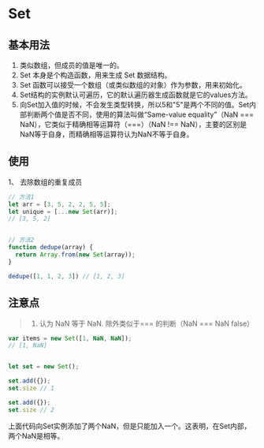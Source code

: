 # Set


## 基本用法
1. 类似数组，但成员的值是唯一的。
2. Set 本身是个构造函数，用来生成 Set 数据结构。
3. Set 函数可以接受一个数组（或类似数组的对象）作为参数，用来初始化。
4. Set结构的实例默认可遍历，它的默认遍历器生成函数就是它的values方法。
5. 向Set加入值的时候，不会发生类型转换，所以5和"5"是两个不同的值。Set内部判断两个值是否不同，使用的算法叫做“Same-value equality”（NaN === NaN），它类似于精确相等运算符（===）（NaN !== NaN），主要的区别是NaN等于自身，而精确相等运算符认为NaN不等于自身。



## 使用
1、 去除数组的重复成员
```js
// 方法1
let arr = [3, 5, 2, 2, 5, 5];
let unique = [...new Set(arr)];
// [3, 5, 2]


// 方法2
function dedupe(array) {
  return Array.from(new Set(array));
}

dedupe([1, 1, 2, 3]) // [1, 2, 3]
```


## 注意点
> 1. 认为 NaN 等于 NaN. 除外类似于=== 的判断（NaN === NaN false） 

```js
var items = new Set([1, NaN, NaN]);
// [1, NaN]


let set = new Set();

set.add({});
set.size // 1

set.add({});
set.size // 2
```
上面代码向Set实例添加了两个NaN，但是只能加入一个。这表明，在Set内部，两个NaN是相等。




